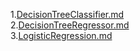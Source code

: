 1.[DecisionTreeClassifier.md](https://github.com/LeeJeaHyuk/python/blob/master/Theory/scikit-learn/DecisionTreeClassifier.md)  
2.[DecisionTreeRegressor.md](https://github.com/LeeJeaHyuk/python/blob/master/Theory/scikit-learn/DecisionTreeRegressor.md)  
3.[LogisticRegression.md](https://github.com/LeeJeaHyuk/python/blob/master/Theory/scikit-learn/LogisticRegression.md)  
